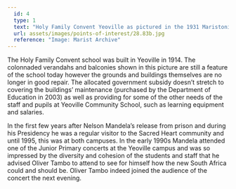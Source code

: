 ```yaml
---
  id: 4
  type: 1
  text: "Holy Family Convent Yeoville as pictured in the 1931 Maristonian – part of an advertisement presumably aimed at the families of boys already at Obs to consider for their daughters."
  url: assets/images/points-of-interest/28.83b.jpg
  reference: "Image: Marist Archive"
---
```

The Holy Family Convent school was built in Yeoville in 1914\. The colonnaded verandahs and balconies shown in this picture are still a feature of the school today however the grounds and buildings themselves are no longer in good repair. The allocated government subsidy doesn’t stretch to covering the buildings’ maintenance (purchased by the Department of Education in 2003) as well as providing for some of the other needs of the staff and pupils at Yeoville Community School, such as learning equipment and salaries.

In the first few years after Nelson Mandela’s release from prison and during his Presidency he was a regular visitor to the Sacred Heart community and until 1995, this was at both campuses. In the early 1990s Mandela attended one of the Junior Primary concerts at the Yeoville campus and was so impressed by the diversity and cohesion of the students and staff that he advised Oliver Tambo to attend to see for himself how the new South Africa could and should be. Oliver Tambo indeed joined the audience of the concert the next evening.
        